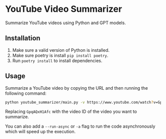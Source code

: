 # YouTube Video Summarizer

Summarize YouTube videos using Python and GPT models.

## Installation

1. Make sure a valid version of Python is installed.
1. Make sure poetry is install `pip install poetry`.
1. Run `poetry install` to install dependencies.

## Usage

Summarize a YouTube video by copying the URL and then running the following command:

```bash
python youtube_summarizer/main.py -v https://www.youtube.com/watch?v=GpqAQxH1Afc&t=811s
```

Replacing `GpqAQxH1Afc` with the video ID of the video you want to summarize.

You can also add a `--run-async` or `-a` flag to run the code asynchronously which will speed up the execution.
